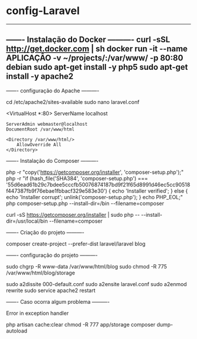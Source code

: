 # config-Laravel
---
——- Instalação do Docker ———-
curl -sSL http://get.docker.com | sh
docker run -it --name APLICAÇÂO -v ~/projects/:/var/www/ -p 80:80 debian
sudo apt-get install -y php5
sudo apt-get install -y apache2
---
——- configuração do Apache ———-

cd /etc/apache2/sites-available
sudo nano laravel.conf

<VirtualHost *:80>
    ServerName localhost

    ServerAdmin webmaster@localhost
    DocumentRoot /var/www/html

    <Directory /var/www/html/>
        AllowOverride All
    </Directory>
</VirtualHost>


——- Instalação do Composer ———-

php -r "copy('https://getcomposer.org/installer', 'composer-setup.php');"
php -r "if (hash_file('SHA384', 'composer-setup.php') === '55d6ead61b29c7bdee5cccfb50076874187bd9f21f65d8991d46ec5cc90518f447387fb9f76ebae1fbbacf329e583e30') { echo 'Installer verified'; } else { echo 'Installer corrupt'; unlink('composer-setup.php'); } echo PHP_EOL;"
php composer-setup.php --install-dir=/bin --filename=composer

curl -sS https://getcomposer.org/installer | sudo php -- --install-dir=/usr/local/bin --filename=composer


——- Criação do projeto ———-

composer create-project --prefer-dist laravel/laravel blog


——- configuração do projeto ———-

sudo chgrp -R www-data /var/www/html/blog
sudo chmod -R 775 /var/www/html/blog/storage



sudo a2dissite 000-default.conf
sudo a2ensite laravel.conf
sudo a2enmod rewrite
sudo service apache2 restart


——- Caso ocorra algum problema ———-

Error in exception handler

php artisan cache:clear 
chmod -R 777 app/storage 
composer dump-autoload



